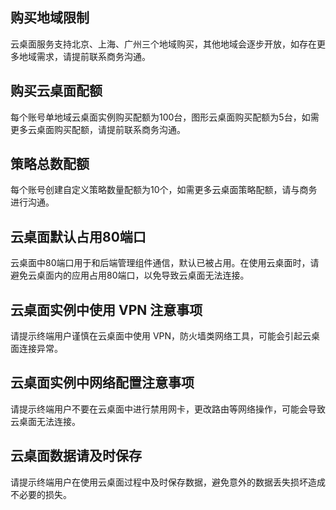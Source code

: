 ## 购买地域限制
云桌面服务支持北京、上海、广州三个地域购买，其他地域会逐步开放，如存在更多地域需求，请提前联系商务沟通。
 
## 购买云桌面配额
每个账号单地域云桌面实例购买配额为100台，图形云桌面购买配额为5台，如需更多云桌面购买配额，请提前联系商务沟通。

## 策略总数配额
每个账号创建自定义策略数量配额为10个，如需更多云桌面策略配额，请与商务进行沟通。

## 云桌面默认占用80端口
云桌面中80端口用于和后端管理组件通信，默认已被占用。在使用云桌面时，请避免云桌面内的应用占用80端口，以免导致云桌面无法连接。

## 云桌面实例中使用 VPN 注意事项
请提示终端用户谨慎在云桌面中使用 VPN，防火墙类网络工具，可能会引起云桌面连接异常。

## 云桌面实例中网络配置注意事项
请提示终端用户不要在云桌面中进行禁用网卡，更改路由等网络操作，可能会导致云桌面无法连接。

## 云桌面数据请及时保存
请提示终端用户在使用云桌面过程中及时保存数据，避免意外的数据丢失损坏造成不必要的损失。

